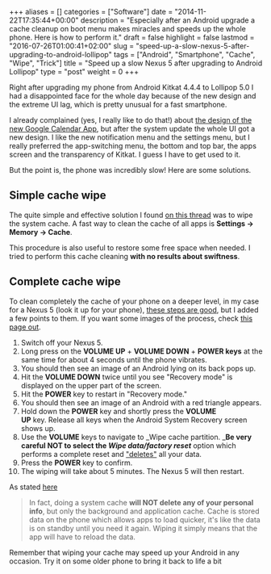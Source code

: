 +++
aliases      = []
categories   = ["Software"]
date         = "2014-11-22T17:35:44+00:00"
description  = "Especially after an Android upgrade a cache cleanup on boot menu makes miracles and speeds up the whole phone. Here is how to perform it."
draft        = false
highlight    = false
lastmod      = "2016-07-26T01:00:41+02:00"
slug         = "speed-up-a-slow-nexus-5-after-upgrading-to-android-lollipop"
tags         = ["Android", "Smartphone", "Cache", "Wipe", "Trick"]
title        = "Speed up a slow Nexus 5 after upgrading to Android Lollipop"
type         = "post"
weight       = 0
+++


Right after upgrading my phone from Android Kitkat 4.4.4 to Lollipop 5.0 I had a
disappointed face for the whole day because of the new design and the extreme UI
lag, which is pretty unusual for a fast smartphone.

I already complained (yes, I really like to do that!) about
[the design of the new Google Calendar App](/revert-google-calendar-android-app-to-previous-version/),
but after the system update the whole UI got a new design. I like the new
notification menu and the settings menu, but I really preferred the
app-switching menu, the bottom and top bar, the apps screen and the transparency
of Kitkat. I guess I have to get used to it.

But the point is, the phone was incredibly slow! Here are some solutions.


## Simple cache wipe

The quite simple and effective solution I found
[on this thread](https://productforums.google.com/d/msg/nexus/to2BHjmhh-I/PIsu1r64ugoJ)
was to wipe the system cache. A fast way to clean the cache of all apps is
**Settings -> Memory -> Cache**.

This procedure is also useful to restore some free space when needed. I tried to
perform this cache cleaning **with no results about swiftness**.


## Complete cache wipe

To clean completely the cache of your phone on a deeper level, in my case for a
Nexus 5 (look it up for your phone),
[these steps are good](http://www.androidsnap.com/nexus-5/331-perform-wipe-cache-partition-google-nexus-5-a.html),
but I added a few points to them. If you want some images of the process, check
[this page out](http://www.robschmuecker.com/how-to-wipe-cache-partition-nexus-7/).

1. Switch off your Nexus 5.
2. Long press on the **VOLUME UP** + **VOLUME DOWN** + **POWER keys** at the
   same time for about 4 seconds until the phone vibrates.
3. You should then see an image of an Android lying on its back pops up.
4. Hit the **VOLUME DOWN** twice until you see "Recovery mode" is displayed on
   the upper part of the screen.
5. Hit the **POWER** key to restart in "Recovery mode."
6. You should then see an image of an Android with a red triangle appears.
7. Hold down the **POWER** key and shortly press the **VOLUME UP** key. Release
   all keys when the Android System Recovery screen shows up.
8. Use the **VOLUME** keys to navigate to _Wipe cache partition. _**Be very
   careful NOT to select the _Wipe data/factory reset_** option which performs a
   complete reset and ["deletes"](/how-to-erase-your-android-before-selling-it/)
   all your data.
9. Press the **POWER** key to confirm.
10. The wiping will take about 5 minutes. The Nexus 5 will then restart.


As stated [here](http://www.androidpit.com/forum/608606/how-to-clear-the-system-cache-for-the-google-nexus-5)
 
> In fact, doing a system cache **will NOT delete any of your personal info**,
> but only the background and application cache. Cache is stored data on the
> phone which allows apps to load quicker, it's like the data is on standby
> until you need it again. Wiping it simply means that the app will have to
> reload the data.

Remember that wiping your cache may speed up your Android in any occasion. Try
it on some older phone to bring it back to life a bit
